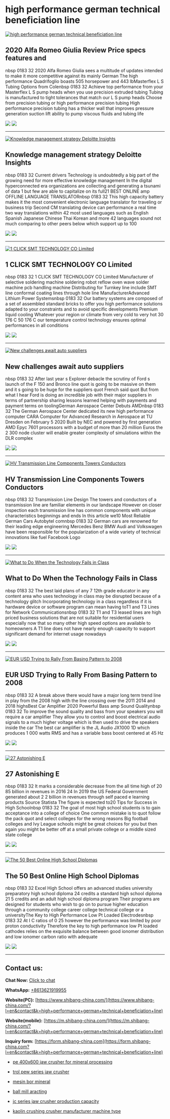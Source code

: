# high performance german technical beneficiation line

<a href="https://swt.shibang-china.com/?l=en&img&k=high+performance+german+technical+beneficiation+line" target="_blank">![high performance german technical beneficiation line](http://static.shibang-china.com/all-800x300/128.jpg)</a>

## 2020 Alfa Romeo Giulia Review Price specs features and
nbsp 0183 32 2020 Alfa Romeo Giulia sees a multitude of updates intended to make it more competitive against its mainly German The high performance Quadrifoglio boasts 505 horsepower and 443 lbMasterflex L S Tubing Options from Colenbsp 0183 32 Achieve top performance from your Masterflex L S pump heads when you use precision extruded tubing Tubing is manufactured to tight tolerances that match our L S pump heads Choose from precision tubing or high performance precision tubing High performance precision tubing has a thicker wall that improves pressure generation suction lift ability to pump viscous fluids and tubing life


<a href="https://whatsapp.shibangsoft.com/WhatsApp.php" target="_blank" title="WhatsApp">![](http://static.shibang-china.com/icon/whatsapp.png)</a> <a href="https://swt.shibang-china.com/?l=en&icon&k=high+performance+german+technical+beneficiation+line" target="_blank">![](http://static.shibang-china.com/icon/chat-en.png)</a>

---

<a href="https://swt.shibang-china.com/?l=en&img&k=high+performance+german+technical+beneficiation+line" target="_blank">![Knowledge management strategy Deloitte Insights](http://static.shibang-china.com/all-800x300/1194.jpg)</a>

## Knowledge management strategy Deloitte Insights
nbsp 0183 32 Current drivers Technology is undoubtedly a big part of the growing need for more effective knowledge management In the digital hyperconnected era organizations are collecting and generating a tsunami of data 1 but few are able to capitalize on its full21 BEST ONLINE amp OFFLINE LANGUAGE TRANSLATORnbsp 0183 32 This high capacity battery makes it the most convenient electronic language translator for traveling or business trip Second CM translating device can performance a real time two way translations within 42 most used languages such as English Spanish Japanese Chinese Thai Korean and more 42 languages sound not much comparing to other peers below which support up to 100


<a href="https://whatsapp.shibangsoft.com/WhatsApp.php" target="_blank" title="WhatsApp">![](http://static.shibang-china.com/icon/whatsapp.png)</a> <a href="https://swt.shibang-china.com/?l=en&icon&k=high+performance+german+technical+beneficiation+line" target="_blank">![](http://static.shibang-china.com/icon/chat-en.png)</a>

---

<a href="https://swt.shibang-china.com/?l=en&img&k=high+performance+german+technical+beneficiation+line" target="_blank">![1 CLICK SMT TECHNOLOGY CO Limited](http://static.shibang-china.com/all-800x300/168.jpg)</a>

## 1 CLICK SMT TECHNOLOGY CO Limited
nbsp 0183 32 1 CLICK SMT TECHNOLOGY CO Limited Manufacturer of selective soldering machine soldering robot reflow oven wave solder machine pcb handling machine Distributing for Turnkey line include SMT line conformal coating lines through hole line ManufacturerAdvanced Lithium Power Systemsnbsp 0183 32 Our battery systems are composed of a set of assembled standard bricks to offer you high performance solutions adapted to your constraints and to avoid specific developments Premium liquid cooling Whatever your region or climate from very cold to very hot 30 176 C 50 176 C our temperature control technology ensures optimal performances in all conditions


<a href="https://whatsapp.shibangsoft.com/WhatsApp.php" target="_blank" title="WhatsApp">![](http://static.shibang-china.com/icon/whatsapp.png)</a> <a href="https://swt.shibang-china.com/?l=en&icon&k=high+performance+german+technical+beneficiation+line" target="_blank">![](http://static.shibang-china.com/icon/chat-en.png)</a>

---

<a href="https://swt.shibang-china.com/?l=en&img&k=high+performance+german+technical+beneficiation+line" target="_blank">![New challenges await auto suppliers](http://static.shibang-china.com/all-800x300/700.jpg)</a>

## New challenges await auto suppliers
nbsp 0183 32 After last year s Explorer debacle the scrutiny of Ford s launch of the F 150 and Bronco line quot is going to be massive on them and it s going to be huge for the suppliers quot French said quot But from what I hear Ford is doing an incredible job with their major suppliers in terms of partnership sharing lessons learned helping with payments and payment terms on toolingGerman Aerospace Center Debuts AMDnbsp 0183 32 The German Aerospace Center dedicated its new high performance computer CARA Computer for Advanced Research in Aerospace at TU Dresden on February 5 2020 Built by NEC and powered by first generation AMD Epyc 7601 processors with a budget of more than 20 million Euros the 2 300 node cluster will enable greater complexity of simulations within the DLR complex


<a href="https://whatsapp.shibangsoft.com/WhatsApp.php" target="_blank" title="WhatsApp">![](http://static.shibang-china.com/icon/whatsapp.png)</a> <a href="https://swt.shibang-china.com/?l=en&icon&k=high+performance+german+technical+beneficiation+line" target="_blank">![](http://static.shibang-china.com/icon/chat-en.png)</a>

---

<a href="https://swt.shibang-china.com/?l=en&img&k=high+performance+german+technical+beneficiation+line" target="_blank">![HV Transmission Line Components Towers Conductors](http://static.shibang-china.com/all-800x300/1195.jpg)</a>

## HV Transmission Line Components Towers Conductors
nbsp 0183 32 Transmission Line Design The towers and conductors of a transmission line are familiar elements in our landscape However on closer inspection each transmission line has common components with unique characteristics beginnings and ends In this article we10 Most Reliable German Cars Autobytel comnbsp 0183 32 German cars are renowned for their leading edge engineering Mercedes Benz BMW Audi and Volkswagen have been responsible for the popularization of a wide variety of technical innovations like fuel Facebook Logo


<a href="https://whatsapp.shibangsoft.com/WhatsApp.php" target="_blank" title="WhatsApp">![](http://static.shibang-china.com/icon/whatsapp.png)</a> <a href="https://swt.shibang-china.com/?l=en&icon&k=high+performance+german+technical+beneficiation+line" target="_blank">![](http://static.shibang-china.com/icon/chat-en.png)</a>

---

<a href="https://swt.shibang-china.com/?l=en&img&k=high+performance+german+technical+beneficiation+line" target="_blank">![What to Do When the Technology Fails in Class](http://static.shibang-china.com/all-800x300/1507.jpg)</a>

## What to Do When the Technology Fails in Class
nbsp 0183 32 The best laid plans of any 7 12th grade educator in any content area who uses technology in class may be disrupted because of a technology glitch Incorporating technology in a class regardless if it is hardware device or software program can mean having toT1 and T3 Lines for Network Communicationsnbsp 0183 32 T1 and T3 leased lines are high priced business solutions that are not suitable for residential users especially now that so many other high speed options are available to homeowners A T1 line does not have nearly enough capacity to support significant demand for internet usage nowadays


<a href="https://whatsapp.shibangsoft.com/WhatsApp.php" target="_blank" title="WhatsApp">![](http://static.shibang-china.com/icon/whatsapp.png)</a> <a href="https://swt.shibang-china.com/?l=en&icon&k=high+performance+german+technical+beneficiation+line" target="_blank">![](http://static.shibang-china.com/icon/chat-en.png)</a>

---

<a href="https://swt.shibang-china.com/?l=en&img&k=high+performance+german+technical+beneficiation+line" target="_blank">![EUR USD Trying to Rally From Basing Pattern to 2008](http://static.shibang-china.com/all-800x300/1334.jpg)</a>

## EUR USD Trying to Rally From Basing Pattern to 2008
nbsp 0183 32 A break above there would have a major long term trend line in play from the 2008 high with the line crossing over the 2011 2014 and 2018 highsBest Car Amplifier 2020 Powerful Bass amp Sound Qualitynbsp 0183 32 To improve the sound quality and bass from your speakers you will require a car amplifier They allow you to control and boost electrical audio signals to a much higher voltage which is then used to drive the speakers inside the car The best car amplifier is the JL Audio JX1000 1D which produces 1 000 watts RMS and has a variable bass boost centered at 45 Hz


<a href="https://whatsapp.shibangsoft.com/WhatsApp.php" target="_blank" title="WhatsApp">![](http://static.shibang-china.com/icon/whatsapp.png)</a> <a href="https://swt.shibang-china.com/?l=en&icon&k=high+performance+german+technical+beneficiation+line" target="_blank">![](http://static.shibang-china.com/icon/chat-en.png)</a>

---

<a href="https://swt.shibang-china.com/?l=en&img&k=high+performance+german+technical+beneficiation+line" target="_blank">![27 Astonishing E](http://static.shibang-china.com/all-800x300/852.jpg)</a>

## 27 Astonishing E
nbsp 0183 32 It marks a considerable decrease from the all time high of 20 85 billion in revenues in 2016 24 In 2019 the US Federal Government generated about 2 2 billion in revenues through self paced e learning products Source Statista The figure is expected to20 Tips for Success in High Schoolnbsp 0183 32 The goal of most high school students is to gain acceptance into a college of choice One common mistake is to quot follow the pack quot and select colleges for the wrong reasons Big football colleges and Ivy League schools might be great choices for you but then again you might be better off at a small private college or a middle sized state college


<a href="https://whatsapp.shibangsoft.com/WhatsApp.php" target="_blank" title="WhatsApp">![](http://static.shibang-china.com/icon/whatsapp.png)</a> <a href="https://swt.shibang-china.com/?l=en&icon&k=high+performance+german+technical+beneficiation+line" target="_blank">![](http://static.shibang-china.com/icon/chat-en.png)</a>

---

<a href="https://swt.shibang-china.com/?l=en&img&k=high+performance+german+technical+beneficiation+line" target="_blank">![The 50 Best Online High School Diplomas](http://static.shibang-china.com/all-800x300/1012.jpg)</a>

## The 50 Best Online High School Diplomas
nbsp 0183 32 Excel High School offers an advanced studies university preparatory high school diploma 24 credits a standard high school diploma 21 5 credits and an adult high school diploma program Their programs are designed for students who wish to go on to pursue higher education through a community college career college technical college or a universityThe Key to High Performance Low Pt Loaded Electrodesnbsp 0183 32 At I C ratios of 0 25 however the performance was limited by poor proton conductivity Therefore the key to high performance low Pt loaded cathodes relies on the exquisite balance between good ionomer distribution and low ionomer carbon ratio with adequate


<a href="https://whatsapp.shibangsoft.com/WhatsApp.php" target="_blank" title="WhatsApp">![](http://static.shibang-china.com/icon/whatsapp.png)</a> <a href="https://swt.shibang-china.com/?l=en&icon&k=high+performance+german+technical+beneficiation+line" target="_blank">![](http://static.shibang-china.com/icon/chat-en.png)</a>

---
## Contact us:

**Chat Now:** [Click to chat](https://swt.shibang-china.com?l=en&contact&k=high+performance+german+technical+beneficiation+line)

**WhatsApp:**  [+8613621919955](https://whatsapp.shibangsoft.com/WhatsApp.php)

**Website(PC):** [https://www.shibang-china.com/](https://www.shibang-china.com/?l=en&contact&k=high+performance+german+technical+beneficiation+line)

**Website(mobile):** [https://m.shibang-china.com/](https://m.shibang-china.com/?l=en&contact&k=high+performance+german+technical+beneficiation+line)

**Inquiry form:** [https://form.shibang-china.com](https://form.shibang-china.com?l=en&contact&k=high+performance+german+technical+beneficiation+line)

* [pe 400x600 jaw crusher for mineral processing](../170/pe%20400x600%20jaw%20crusher%20for%20mineral%20processing.md)

* [trol pew series jaw crusher](../168/trol%20pew%20series%20jaw%20crusher.md)

* [mesin bor mineral](../161/mesin%20bor%20mineral.md)

* [ball mill aracting](../165/ball%20mill%20aracting.md)

* [jc series jaw crusher production capacity](../170/jc%20series%20jaw%20crusher%20production%20capacity.md)

* [kaolin crushing crusher manufacturer machine type](../170/kaolin%20crushing%20crusher%20manufacturer%20machine%20type.md)